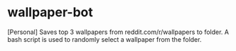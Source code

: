 # wallpaper-bot
[Personal] Saves top 3 wallpapers from reddit.com/r/wallpapers to folder. A bash script is used to randomly select a wallpaper from the folder.
